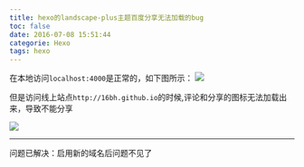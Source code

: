 ```yaml
---
title: hexo的landscape-plus主题百度分享无法加载的bug
toc: false
date: 2016-07-08 15:51:44
categorie: Hexo
tags: hexo
---
```


在本地访问`localhost:4000`是正常的，如下图所示：
![](http://o9xbyqajf.bkt.clouddn.com/images/1467964344131.png)

但是访问线上站点`http://16bh.github.io`的时候,评论和分享的图标无法加载出来，导致不能分享

![](http://o9xbyqajf.bkt.clouddn.com/images/1467965289616.png)

---
问题已解决：启用新的域名后问题不见了
